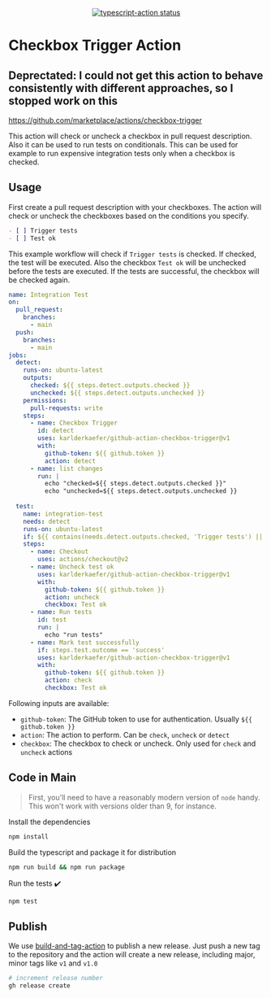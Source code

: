 <p align="center">
  <a href="https://github.com/karlderkaefer/github-action-checkbox-trigger/actions"><img alt="typescript-action status" src="https://github.com/karlderkaefer/github-action-checkbox-trigger/workflows/build-test/badge.svg"></a>
</p>


# Checkbox Trigger Action

## Deprectated: I could not get this action to behave consistently with different approaches, so I stopped work on this

https://github.com/marketplace/actions/checkbox-trigger

This action will check or uncheck a checkbox in pull request description. Also it can be used to run tests on conditionals. This can be used for example to run expensive integration tests only when a checkbox is checked.

## Usage

First create a pull request description with your checkboxes. The action will check or uncheck the checkboxes based on the conditions you specify.

```md
- [ ] Trigger tests
- [ ] Test ok
```

This example workflow will check if `Trigger tests` is checked. If checked, the test will be executed.
Also the checkbox `Test ok` will be unchecked before the tests are executed. If the tests are successful, the checkbox will be checked again.

```yaml
name: Integration Test
on:
  pull_request:
    branches:
      - main
  push:
    branches:
      - main
jobs:
  detect:
    runs-on: ubuntu-latest
    outputs:
      checked: ${{ steps.detect.outputs.checked }}
      unchecked: ${{ steps.detect.outputs.unchecked }}
    permissions:
      pull-requests: write
    steps:
      - name: Checkbox Trigger
        id: detect
        uses: karlderkaefer/github-action-checkbox-trigger@v1
        with:
          github-token: ${{ github.token }}
          action: detect
      - name: list changes
        run: |
          echo "checked=${{ steps.detect.outputs.checked }}"
          echo "unchecked=${{ steps.detect.outputs.unchecked }}
  
  test:
    name: integration-test
    needs: detect
    runs-on: ubuntu-latest
    if: ${{ contains(needs.detect.outputs.checked, 'Trigger tests') || github.ref == 'refs/heads/main' }}
    steps:
      - name: Checkout
        uses: actions/checkout@v2
      - name: Uncheck test ok
        uses: karlderkaefer/github-action-checkbox-trigger@v1
        with:
          github-token: ${{ github.token }}
          action: uncheck
          checkbox: Test ok
      - name: Run tests
        id: test
        run: |
          echo "run tests"
      - name: Mark test successfully
        if: steps.test.outcome == 'success'
        uses: karlderkaefer/github-action-checkbox-trigger@v1
        with:
          github-token: ${{ github.token }}
          action: check
          checkbox: Test ok
```

Following inputs are available:

- `github-token`: The GitHub token to use for authentication. Usually `${{ github.token }}`
- `action`: The action to perform. Can be `check`, `uncheck` or `detect`
- `checkbox`: The checkbox to check or uncheck. Only used for `check` and `uncheck` actions

## Code in Main

> First, you'll need to have a reasonably modern version of `node` handy. This won't work with versions older than 9, for instance.

Install the dependencies  

```bash
npm install
```

Build the typescript and package it for distribution

```bash
npm run build && npm run package
```

Run the tests :heavy_check_mark:  

```bash
npm test
```

## Publish

We use [build-and-tag-action](https://github.com/JasonEtco/build-and-tag-action) to publish a new release. Just push a new tag to the repository and the action will create a new release, including major, minor tags like `v1` and `v1.0`

```bash
# increment release number
gh release create
```
